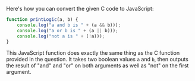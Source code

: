 Here's how you can convert the given C code to JavaScript:

```javascript
function printLogic(a, b) {
    console.log("a and b is " + (a && b)));
    console.log("a or b is " + (a || b)));
    console.log("not a is " + (!a)));
}
```
This JavaScript function does exactly the same thing as the C function provided in the question. It takes two boolean values `a` and `b`, then outputs the result of "and" and "or" on both arguments as well as "not" on the first argument.

